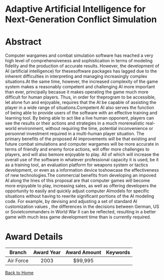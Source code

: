 
Adaptive Artificial Intelligence for Next-Generation Conflict Simulation
========================================================================

# Abstract


Computer wargames and combat simulation software has reached a very high level of comprehensiveness and sophistication in terms of modeling fidelity and the production of accurate results.  However, the development of AI (artificial intelligence) for thesesoftware packages has lagged due to the inherent difficulties in interpreting and managing increasingly complex situations.At the same time, however, the increased complexity of the game system makes a reasonably competent and challenging AI more important than ever, principally becasue it makes operating the game much more difficult for human players.  Thus, in order for theprogram to be accessible, let alone fun and enjoyable, requires that the AI be capable of assisting the player in a wide range of situations.Competent AI also serves the function of being able to provide users of the software with an effective training and learning tool.  By being able to act like a live human opponent, players can see the results or their actions and strategies in a much morerealistic real-world environment, without requiring the time, potential inconvenience or personnel investment required in a multi-human player situation.  The primary benefits of the proposed AI improvements will be that existing and future combat simulations and computer wargames will be more accurate in terms of friendly and enemy force actions, will offer more challenges to players, and will also bemore enjoyable to play.  All of which will increase the overall use of the software in whatever professional capacity it is used, be it as a training tool, an evaluation platform for weapons system or tactics development, or even as a information device toshowcase the effectiveness of new technologies.The commercial benefits from developing an impoved AI along the lines of this proposal are that computer games will become more enjoyable to play, increasing sales, as well as offering developers the opportunity to easily and quickly adjust computer AImodels for specific situations without having to rewrite significant portions of the AI modeling code.  For example, by devising and adjusting a set of standard AI customization values , the differences in the decisions between German, US or Sovietcommanders in World War II can be reflected, resulting in a better game with much less game development time than is currently required.  

# Award Details

|Branch|Award Year|Award Amount|Keywords|
| :---: | :---: | :---: | :---: |
|Air Force|2003|$99,995||
  
  


[Back to Home](https://github.com/chrischow/dod_sbir_awards#1266)